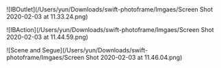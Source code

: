 ## 

![IBOutlet](/Users/yun/Downloads/swift-photoframe/Imgaes/Screen Shot 2020-02-03 at 11.33.24.png)

![IBAction](/Users/yun/Downloads/swift-photoframe/Imgaes/Screen Shot 2020-02-03 at 11.44.59.png)

![Scene and Segue](/Users/yun/Downloads/swift-photoframe/Imgaes/Screen Shot 2020-02-03 at 11.46.04.png)